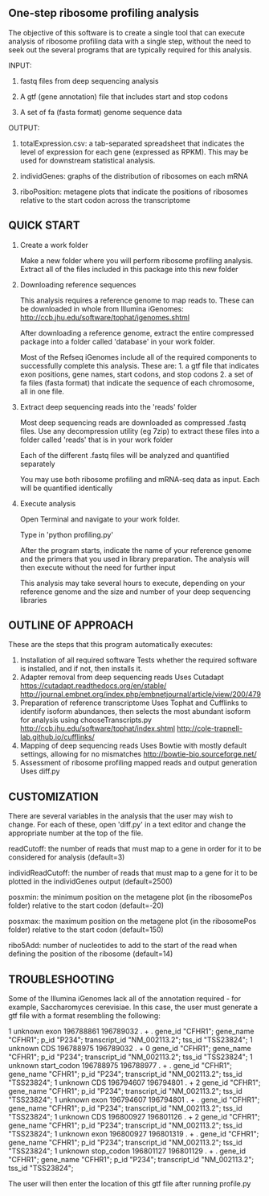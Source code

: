 One-step ribosome profiling analysis
----------------------

The objective of this software is to create a single tool that can execute analysis of ribosome profiling data with a single step, without the need to seek out the several programs that are typically required for this analysis.

INPUT:
1. fastq files from deep sequencing analysis

2. A gtf (gene annotation) file that includes start and stop codons

3. A set of fa (fasta format) genome sequence data

OUTPUT:
1. totalExpression.csv: a tab-separated spreadsheet that indicates the level of expression for each gene (expressed as RPKM). This may be used for downstream statistical analysis.

2. individGenes: graphs of the distribution of ribosomes on each mRNA

3. riboPosition: metagene plots that indicate the positions of ribosomes relative to the start codon across the transcriptome


QUICK START
----------------------
1. Create a work folder

	Make a new folder where you will perform ribosome profiling analysis. Extract all of the files included in this package into this new folder

2. Downloading reference sequences

	This analysis requires a reference genome to map reads to. These can be downloaded in whole from Illumina iGenomes: http://ccb.jhu.edu/software/tophat/igenomes.shtml

	After downloading a reference genome, extract the entire compressed package into a folder called 'database' in your work folder.

	Most of the Refseq iGenomes include all of the required components to successfully complete this analysis. These are:
		1. a gtf file that indicates exon positions, gene names, start codons, and stop codons
		2. a set of fa files (fasta format) that indicate the sequence of each chromosome, all in one file.

3. Extract deep sequencing reads into the 'reads' folder

	Most deep sequencing reads are downloaded as compressed .fastq files. Use any decompression utility (eg 7zip) to extract these files into a folder called 'reads' that is in your work folder

	Each of the different .fastq files will be analyzed and quantified separately
	
	You may use both ribosome profiling and mRNA-seq data as input. Each will be quantified identically
	
4. Execute analysis

	Open Terminal and navigate to your work folder. 
	
	Type in 'python profiling.py'
	
	After the program starts, indicate the name of your reference genome and the primers that you used in library preparation. The analysis will then execute without the need for further input
	
	This analysis may take several hours to execute, depending on your reference genome and the size and number of your deep sequencing libraries


OUTLINE OF APPROACH
----------------------
These are the steps that this program automatically executes:

1. Installation of all required software
		Tests whether the required software is installed, and if not, then installs it.
2. Adapter removal from deep sequencing reads
		Uses Cutadapt
							https://cutadapt.readthedocs.org/en/stable/
							http://journal.embnet.org/index.php/embnetjournal/article/view/200/479
3. Preparation of reference transcriptome
		Uses Tophat and Cufflinks to identify isoform abundances, then selects the most abundant isoform for analysis using chooseTranscripts.py
							http://ccb.jhu.edu/software/tophat/index.shtml
							http://cole-trapnell-lab.github.io/cufflinks/
4. Mapping of deep sequencing reads
		Uses Bowtie with mostly default settings, allowing for no mismatches
							http://bowtie-bio.sourceforge.net/
5. Assessment of ribosome profiling mapped reads and output generation
		Uses diff.py

CUSTOMIZATION
----------------------
There are several variables in the analysis that the user may wish to change. For each of these, open 'diff.py' in a text editor and change the appropriate number at the top of the file.

readCutoff: the number of reads that must map to a gene in order for it to be considered for analysis (default=3)

individReadCutoff: the number of reads that must map to a gene for it to be plotted in the individGenes output (default=2500)

posxmin: the minimum position on the metagene plot (in the ribosomePos folder) relative to the start codon (default=-20)

posxmax: the maximum position on the metagene plot (in the ribosomePos folder) relative to the start codon (default=150)

ribo5Add: number of nucleotides to add to the start of the read when defining the position of the ribosome (default=14)

TROUBLESHOOTING
----------------------
Some of the Illumina iGenomes lack all of the annotation required - for example, Saccharomyces cerevisiae. In this case, the user must generate a gtf file with a format resembling the following:

1	unknown	exon	196788861	196789032	.	+	.	gene_id "CFHR1"; gene_name "CFHR1"; p_id "P234"; transcript_id "NM_002113.2"; tss_id "TSS23824";
1	unknown	CDS	196788975	196789032	.	+	0	gene_id "CFHR1"; gene_name "CFHR1"; p_id "P234"; transcript_id "NM_002113.2"; tss_id "TSS23824";
1	unknown	start_codon	196788975	196788977	.	+	.	gene_id "CFHR1"; gene_name "CFHR1"; p_id "P234"; transcript_id "NM_002113.2"; tss_id "TSS23824";
1	unknown	CDS	196794607	196794801	.	+	2	gene_id "CFHR1"; gene_name "CFHR1"; p_id "P234"; transcript_id "NM_002113.2"; tss_id "TSS23824";
1	unknown	exon	196794607	196794801	.	+	.	gene_id "CFHR1"; gene_name "CFHR1"; p_id "P234"; transcript_id "NM_002113.2"; tss_id "TSS23824";
1	unknown	CDS	196800927	196801126	.	+	2	gene_id "CFHR1"; gene_name "CFHR1"; p_id "P234"; transcript_id "NM_002113.2"; tss_id "TSS23824";
1	unknown	exon	196800927	196801319	.	+	.	gene_id "CFHR1"; gene_name "CFHR1"; p_id "P234"; transcript_id "NM_002113.2"; tss_id "TSS23824";
1	unknown	stop_codon	196801127	196801129	.	+	.	gene_id "CFHR1"; gene_name "CFHR1"; p_id "P234"; transcript_id "NM_002113.2"; tss_id "TSS23824";

The user will then enter the location of this gtf file after running profile.py
